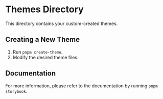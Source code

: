 # Themes Directory

This directory contains your custom-created themes.

## Creating a New Theme

1. Run `pnpm create-theme`.
2. Modify the desired theme files.

## Documentation

For more information, please refer to the documentation by running `pnpm storybook`.
